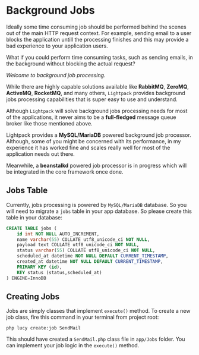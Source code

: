 # Background Jobs

Ideally some time consuming job should be performed behind the scenes out of the main HTTP request context. For example, sending email to a user blocks the application untill the processing finishes and this may provide a bad experience to your application users. 

What if you could perform time consuming tasks, such as sending emails, in the background without blocking the actual request? 

*Welcome to background job processing.*

While there are highly capable solutions available like **RabbitMQ**, **ZeroMQ**, **ActiveMQ**, **RocketMQ**, and many others, `Lightpack` provides background jobs processing capabilities that is super easy to use and understand. 

Although `Lightpack` will solve background jobs processing needs for most of the applications, it never aims to be a **full-fledged** message queue broker like those mentioned above.

<p class="tip">Lightpack provides a <b>MySQL/MariaDB</b> powered background job processor. Although, some of you might be concerned with its performance, in my experience it has worked fine and scales really well for most of the application needs out there.</p>

<p class="tip">Meanwhile, a <b>beanstalkd</b> powered job processor is in progress which will be integrated in the core framework once done.</p>

## Jobs Table

Currently, jobs processing is powered by `MySQL/MariaDB` database. So you will need to migrate a `jobs` table in your app database. So please create this table in your database:

```SQL
CREATE TABLE jobs (
    id int NOT NULL AUTO_INCREMENT,
    name varchar(55) COLLATE utf8_unicode_ci NOT NULL,
    payload text COLLATE utf8_unicode_ci NOT NULL,
    status varchar(55) COLLATE utf8_unicode_ci NOT NULL,
    scheduled_at datetime NOT NULL DEFAULT CURRENT_TIMESTAMP,
    created_at datetime NOT NULL DEFAULT CURRENT_TIMESTAMP,
    PRIMARY KEY (id),
    KEY status (status,scheduled_at)
) ENGINE=InnoDB
```

## Creating Jobs

Jobs are simply classes that implement `execute()` method. To create a new job class, fire this command in your terminal from project root:

```terminal
php lucy create:job SendMail
```

This should have created a `SendMail.php` class file in `app/Jobs` folder. You can implement your job logic in the `execute()` method.
